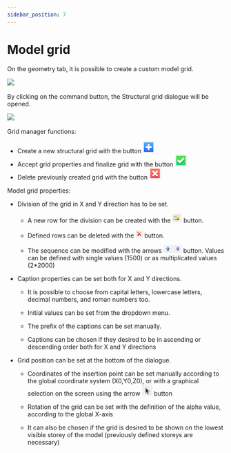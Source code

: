 ```yaml
---
sidebar_position: 7
---
```

# Model grid

On the geometry tab, it is possible to create a custom model grid.

<!-- /wp:paragraph -->

<!-- wp:image {"align":"center","id":8003,"width":522,"height":58,"sizeSlug":"full","linkDestination":"media"} -->

[![](https://Consteelsoftware.com/wp-content/uploads/2021/04/4-8-grid-tab.png)](./img/wp-content-uploads-2021-04-4-8-grid-tab.png)

<!-- /wp:image -->

<!-- wp:paragraph -->

By clicking on the command button, the Structural grid dialogue will be opened.

<!-- /wp:paragraph -->

<!-- wp:image {"align":"center","id":8009,"width":865,"height":451,"sizeSlug":"full","linkDestination":"media"} -->

[![](https://Consteelsoftware.com/wp-content/uploads/2021/04/4-8-grid-dialog.png)](./img/wp-content-uploads-2021-04-4-8-grid-dialog.png)

<!-- /wp:image -->

<!-- wp:paragraph -->

Grid manager functions:

<!-- /wp:paragraph -->

<!-- wp:list -->

- Create a new structural grid with the button ![](./img/wp-content-uploads-2021-04-4-8-grid-plus.png)
- Accept grid properties and finalize grid with the button ![](./img/wp-content-uploads-2021-04-4-8-grid-check.png)
- Delete previously created grid with the button ![](./img/wp-content-uploads-2021-04-4-8-grid-cancel.png)

<!-- /wp:list -->

<!-- wp:paragraph -->

Model grid properties:

<!-- /wp:paragraph -->

<!-- wp:list -->

- Division of the grid in X and Y direction has to be set.

  - A new row for the division can be created with the ![](./img/wp-content-uploads-2021-04-ico-new.png) button.

  - Defined rows can be deleted with the ![](./img/wp-content-uploads-2021-04-ico-delete.png) button.

  - The sequence can be modified with the arrows ![](./img/wp-content-uploads-2021-04-ico-up-down-arrow.png) button. Values can be defined with single values (1500) or as multiplicated values (2\*2000)

- Caption properties can be set both for X and Y directions.

  - It is possible to choose from capital letters, lowercase letters, decimal numbers, and roman numbers too.

  - Initial values can be set from the dropdown menu.

  - The prefix of the captions can be set manually.

  - Captions can be chosen if they desired to be in ascending or descending order both for X and Y directions

- Grid position can be set at the bottom of the dialogue.

  - Coordinates of the insertion point can be set manually according to the global coordinate system (X0,Y0,Z0), or with a graphical selection on the screen using the arrow ![](./img/wp-content-uploads-2021-04-ico-pointer.png) button

  - Rotation of the grid can be set with the definition of the alpha value, according to the global X-axis

  - It can also be chosen if the grid is desired to be shown on the lowest visible storey of the model (previously defined storeys are necessary)

<!-- /wp:list -->
